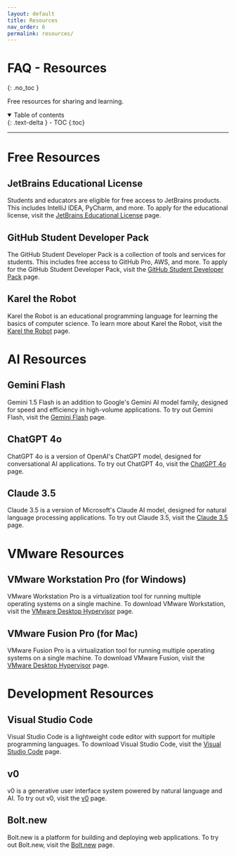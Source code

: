 ```yaml
---
layout: default
title: Resources
nav_order: 6
permalink: resources/
---
```

# FAQ - Resources
{: .no_toc }

Free resources for sharing and learning.

<details open markdown="block">
  <summary>
    Table of contents
  </summary>
  {: .text-delta }
- TOC
{:toc}
</details>

---

# Free Resources
## JetBrains Educational License
Students and educators are eligible for free access to JetBrains products. This includes IntelliJ IDEA, PyCharm, and more. To apply for the educational license, visit the [JetBrains Educational License](https://www.jetbrains.com/community/education/#students) page.

## GitHub Student Developer Pack
The GitHub Student Developer Pack is a collection of tools and services for students. This includes free access to GitHub Pro, AWS, and more. To apply for the GitHub Student Developer Pack, visit the [GitHub Student Developer Pack](https://education.github.com/pack) page.

## Karel the Robot
Karel the Robot is an educational programming language for learning the basics of computer science. To learn more about Karel the Robot, visit the [Karel the Robot](https://compedu.stanford.edu/karel-reader/docs/python/en/chapter1.html) page.

# AI Resources
## Gemini Flash
Gemini 1.5 Flash is an addition to Google's Gemini AI model family, designed for speed and efficiency in high-volume applications. To try out Gemini Flash, visit the [Gemini Flash](https://deepmind.google/technologies/gemini/flash/) page.

## ChatGPT 4o
ChatGPT 4o is a version of OpenAI's ChatGPT model, designed for conversational AI applications. To try out ChatGPT 4o, visit the [ChatGPT 4o](https://openai.com/index/hello-gpt-4o/) page.

## Claude 3.5
Claude 3.5 is a version of Microsoft's Claude AI model, designed for natural language processing applications. To try out Claude 3.5, visit the [Claude 3.5](https://claude.ai/login?returnTo=%2F%3F) page.

# VMware Resources
## VMware Workstation Pro (for Windows)
VMware Workstation Pro is a virtualization tool for running multiple operating systems on a single machine. To download VMware Workstation, visit the [VMware Desktop Hypervisor](https://www.vmware.com/products/desktop-hypervisor/workstation-and-fusion) page.

## VMware Fusion Pro (for Mac)
VMware Fusion Pro is a virtualization tool for running multiple operating systems on a single machine. To download VMware Fusion, visit the [VMware Desktop Hypervisor](https://www.vmware.com/products/desktop-hypervisor/workstation-and-fusion) page.

# Development Resources
## Visual Studio Code
Visual Studio Code is a lightweight code editor with support for multiple programming languages. To download Visual Studio Code, visit the [Visual Studio Code](https://code.visualstudio.com/) page.

## v0
v0 is a generative user interface system powered by natural language and AI. To try out v0, visit the [v0](https://v0.dev/) page.

## Bolt.new
Bolt.new is a platform for building and deploying web applications. To try out Bolt.new, visit the [Bolt.new](https://bolt.new/) page.

